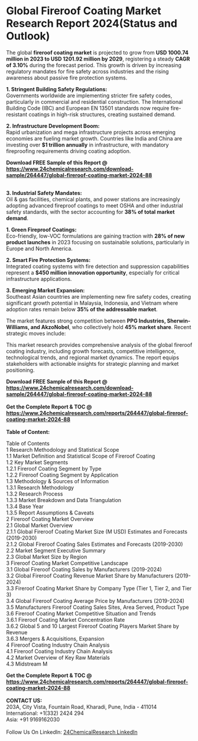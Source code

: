 <h1>Global Fireroof Coating Market Research Report 2024(Status and Outlook)</h1><p>The global <strong>fireroof coating market</strong> is projected to grow from <strong>USD 1000.74 million in 2023 to USD 1201.92 million by 2029</strong>, registering a steady <strong>CAGR of 3.10%</strong> during the forecast period. This growth is driven by increasing regulatory mandates for fire safety across industries and the rising awareness about passive fire protection systems.</p><p><strong>1. Stringent Building Safety Regulations:</strong><br>
Governments worldwide are implementing stricter fire safety codes, particularly in commercial and residential construction. The International Building Code (IBC) and European EN 13501 standards now require fire-resistant coatings in high-risk structures, creating sustained demand.</p><p><strong>2. Infrastructure Development Boom:</strong><br>
Rapid urbanization and mega infrastructure projects across emerging economies are fueling market growth. Countries like India and China are investing over <strong>$1 trillion annually</strong> in infrastructure, with mandatory fireproofing requirements driving coating adoption.</p><div><b>Download FREE Sample of this Report @ 
            <a href="https://www.24chemicalresearch.com/download-sample/264447/global-fireroof-coating-market-2024-88">
            https://www.24chemicalresearch.com/download-sample/264447/global-fireroof-coating-market-2024-88</a></b></div><br><p><strong>3. Industrial Safety Mandates:</strong><br>
Oil &amp; gas facilities, chemical plants, and power stations are increasingly adopting advanced fireproof coatings to meet OSHA and other industrial safety standards, with the sector accounting for <strong>38% of total market demand</strong>.</p><p><strong>1. Green Fireproof Coatings:</strong><br>
Eco-friendly, low-VOC formulations are gaining traction with <strong>28% of new product launches</strong> in 2023 focusing on sustainable solutions, particularly in Europe and North America.</p><p><strong>2. Smart Fire Protection Systems:</strong><br>
Integrated coating systems with fire detection and suppression capabilities represent a <strong>$450 million innovation opportunity</strong>, especially for critical infrastructure applications.</p><p><strong>3. Emerging Market Expansion:</strong><br>
Southeast Asian countries are implementing new fire safety codes, creating significant growth potential in Malaysia, Indonesia, and Vietnam where adoption rates remain below <strong>35% of the addressable market</strong>.</p><p>The market features strong competition between <strong>PPG Industries, Sherwin-Williams, and AkzoNobel</strong>, who collectively hold <strong>45% market share</strong>. Recent strategic moves include:</p><p>This market research provides comprehensive analysis of the global fireroof coating industry, including growth forecasts, competitive intelligence, technological trends, and regional market dynamics. The report equips stakeholders with actionable insights for strategic planning and market positioning.</p><div><b>Download FREE Sample of this Report @ 
            <a href="https://www.24chemicalresearch.com/download-sample/264447/global-fireroof-coating-market-2024-88">
            https://www.24chemicalresearch.com/download-sample/264447/global-fireroof-coating-market-2024-88</a></b></div><br><div><b>Get the Complete Report & TOC @ 
            <a href="https://www.24chemicalresearch.com/reports/264447/global-fireroof-coating-market-2024-88">
            https://www.24chemicalresearch.com/reports/264447/global-fireroof-coating-market-2024-88</a></b></div><br>
            <b>Table of Content:</b><p>Table of Contents<br />
1 Research Methodology and Statistical Scope<br />
1.1 Market Definition and Statistical Scope of Fireroof Coating<br />
1.2 Key Market Segments<br />
1.2.1 Fireroof Coating Segment by Type<br />
1.2.2 Fireroof Coating Segment by Application<br />
1.3 Methodology & Sources of Information<br />
1.3.1 Research Methodology<br />
1.3.2 Research Process<br />
1.3.3 Market Breakdown and Data Triangulation<br />
1.3.4 Base Year<br />
1.3.5 Report Assumptions & Caveats<br />
2 Fireroof Coating Market Overview<br />
2.1 Global Market Overview<br />
2.1.1 Global Fireroof Coating Market Size (M USD) Estimates and Forecasts (2019-2030)<br />
2.1.2 Global Fireroof Coating Sales Estimates and Forecasts (2019-2030)<br />
2.2 Market Segment Executive Summary<br />
2.3 Global Market Size by Region<br />
3 Fireroof Coating Market Competitive Landscape<br />
3.1 Global Fireroof Coating Sales by Manufacturers (2019-2024)<br />
3.2 Global Fireroof Coating Revenue Market Share by Manufacturers (2019-2024)<br />
3.3 Fireroof Coating Market Share by Company Type (Tier 1, Tier 2, and Tier 3)<br />
3.4 Global Fireroof Coating Average Price by Manufacturers (2019-2024)<br />
3.5 Manufacturers Fireroof Coating Sales Sites, Area Served, Product Type<br />
3.6 Fireroof Coating Market Competitive Situation and Trends<br />
3.6.1 Fireroof Coating Market Concentration Rate<br />
3.6.2 Global 5 and 10 Largest Fireroof Coating Players Market Share by Revenue<br />
3.6.3 Mergers & Acquisitions, Expansion<br />
4 Fireroof Coating Industry Chain Analysis<br />
4.1 Fireroof Coating Industry Chain Analysis<br />
4.2 Market Overview of Key Raw Materials<br />
4.3 Midstream M</p><div><b>Get the Complete Report & TOC @ 
            <a href="https://www.24chemicalresearch.com/reports/264447/global-fireroof-coating-market-2024-88">
            https://www.24chemicalresearch.com/reports/264447/global-fireroof-coating-market-2024-88</a></b></div><br><b>CONTACT US:</b><br>
            203A, City Vista, Fountain Road, Kharadi, Pune, India - 411014<br>
            International: +1(332) 2424 294<br>
            Asia: +91 9169162030 <br><br>
            Follow Us On LinkedIn: <a href="https://www.linkedin.com/company/24chemicalresearch/">24ChemicalResearch LinkedIn</a>